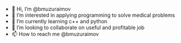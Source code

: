 - 👋 Hi, I’m @bmuzuraimov
- 👀 I’m interested in applying programming to solve medical problems
- 🌱 I’m currently learning c++ and python
- 💞️ I’m looking to collaborate on useful and profitable job
- 📫 How to reach me @bmuzuraimov

<!---
bmuzuraimov/bmuzuraimov is a ✨ special ✨ repository because its `README.md` (this file) appears on your GitHub profile.
You can click the Preview link to take a look at your changes.
--->
